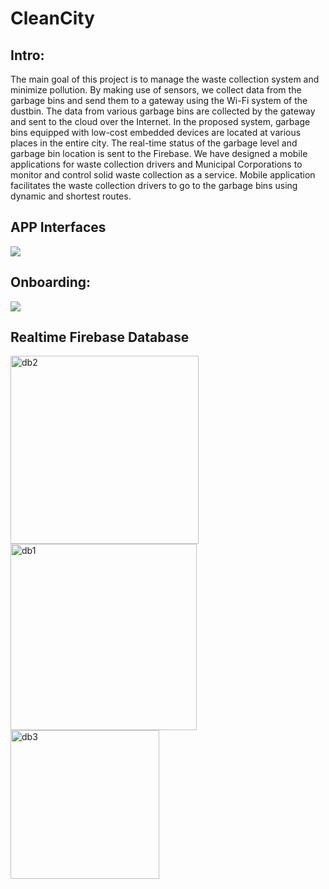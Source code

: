 # CleanCity

## Intro:
The main goal of this project is to manage the waste collection system and minimize pollution. 
By making use of sensors, we collect data from the garbage bins and send them to a gateway using the Wi-Fi system of the dustbin. The data from various garbage bins are collected by the gateway and sent to the cloud over the Internet. In the proposed system, garbage bins equipped with low-cost embedded devices are located at various places in the entire city. The real-time status of the garbage level and garbage bin location is sent to the Firebase. We have designed a mobile applications for waste collection drivers and Municipal Corporations to monitor and control solid waste collection as a service. Mobile application facilitates the waste collection drivers to go to the garbage bins using dynamic and shortest routes.

## APP Interfaces

<img src="images/clean_city.png">

## Onboarding:
<img src="images/onboardig.png">

## Realtime Firebase Database
<img width="301" alt="db2" src="https://user-images.githubusercontent.com/108394628/206373262-ed758e84-3609-4b04-a7ae-7948229baacb.png">
<img width="298" alt="db1" src="https://user-images.githubusercontent.com/108394628/206373308-9090fef5-b095-4701-b61f-dcda1b55e199.png">
<img width="238" alt="db3" src="https://user-images.githubusercontent.com/108394628/206373324-f6942902-a3b8-48b7-9af1-e260138ad381.png">

